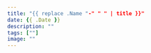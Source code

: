 ```yaml
---
title: "{{ replace .Name "-" " " | title }}"
date: {{ .Date }}
description: ""
tags: [""]
image: ""
---
```


